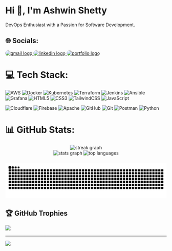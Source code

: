 <h1>Hi 👋, I'm Ashwin Shetty</h1>
<p>DevOps Enthusiast with a Passion for Software Development.</p>

## 🌐 Socials:
<div align="left">
 <a href="https://mail.google.com/mail/?view=cm&fs=1&to=ashwinbshetty373@gmail.com" target="_blank">
    <img src="https://img.shields.io/static/v1?message=Gmail&logo=gmail&label=&color=D14836&logoColor=white&labelColor=&style=flat" height="35" alt="gmail logo" style="border-radius: 8px;" />
  </a>
  <a href="https://www.linkedin.com/in/ashwin-shetty-264528217/" target="_blank">
    <img src="https://img.shields.io/static/v1?message=LinkedIn&logo=linkedin&label=&color=0077B5&logoColor=white&labelColor=&style=flat" height="35" alt="linkedin logo" style="border-radius: 8px;" />
  </a>
  <a href="https://ashwinshetty.site/" target="_blank">
    <img src="https://img.shields.io/static/v1?message=Portfolio&logo=firefox&label=&color=6A0DAD&logoColor=white&labelColor=&style=flat" height="35" alt="portfolio logo" style="border-radius: 8px;" />
  </a>
</div>

# 💻 Tech Stack:
![AWS](https://img.shields.io/badge/AWS-%23FF9900.svg?style=flat&logo=amazon-aws&logoColor=white)
![Docker](https://img.shields.io/badge/docker-%230db7ed.svg?style=flat&logo=docker&logoColor=white)
![Kubernetes](https://img.shields.io/badge/kubernetes-%23326ce5.svg?style=flat&logo=kubernetes&logoColor=white)
![Terraform](https://img.shields.io/badge/terraform-%235835CC.svg?style=flat&logo=terraform&logoColor=white)
![Jenkins](https://img.shields.io/badge/jenkins-%232C5263.svg?style=flat&logo=jenkins&logoColor=white)
![Ansible](https://img.shields.io/badge/ansible-%231A1918.svg?style=flat&logo=ansible&logoColor=white)
![Grafana](https://img.shields.io/badge/grafana-%23F46800.svg?style=flat&logo=grafana&logoColor=white)
![HTML5](https://img.shields.io/badge/html5-%23E34F26.svg?style=flat&logo=html5&logoColor=white)
![CSS3](https://img.shields.io/badge/css3-%231572B6.svg?style=flat&logo=css3&logoColor=white)
![TailwindCSS](https://img.shields.io/badge/tailwindcss-%2338B2AC.svg?style=flat&logo=tailwind-css&logoColor=white)
![JavaScript](https://img.shields.io/badge/javascript-%23323330.svg?style=flat&logo=javascript&logoColor=%23F7DF1E)

![Cloudflare](https://img.shields.io/badge/Cloudflare-F38020?style=flat&logo=Cloudflare&logoColor=white)
![Firebase](https://img.shields.io/badge/firebase-%23039BE5.svg?style=flat&logo=firebase)
![Apache](https://img.shields.io/badge/apache-%23D42029.svg?style=flat&logo=apache&logoColor=white)
![GitHub](https://img.shields.io/badge/github-%23121011.svg?style=flat&logo=github&logoColor=white)
![Git](https://img.shields.io/badge/git-%23F05033.svg?style=flat&logo=git&logoColor=white)
![Postman](https://img.shields.io/badge/Postman-FF6C37?style=flat&logo=postman&logoColor=white)
![Python](https://img.shields.io/badge/python-3670A0?style=flat&logo=python&logoColor=ffdd54)
# 📊 GitHub Stats:
  <div align="center">
   <img src="https://nirzak-streak-stats.vercel.app/?user=AshwinShetty3&theme=dark&hide_border=false&border_radius=5&order=3" height="220" alt="streak graph" />
</div>


<div align="center">
 <img src="https://github-readme-stats.vercel.app/api?username=AshwinShetty3&hide_title=false&hide_rank=false&show_icons=true&include_all_commits=true&count_private=true&disable_animations=false&theme=dracula&locale=en&hide_border=false&order=1" height="150" alt="stats graph"  />
    <img src="https://github-readme-stats.vercel.app/api/top-langs/?username=AshwinShetty3&locale=en&hide_title=false&layout=compact&card_width=320&langs_count=5&theme=dracula&hide_border=false" height="150" alt="top languages" />
</div>


###

<img src="https://raw.githubusercontent.com/ashwin12377/ashwin12377/output/snake.svg" alt="Snake animation" />

## 🏆 GitHub Trophies
![](https://github-profile-trophy.vercel.app/?username=AshwinShetty3&theme=radical&no-frame=false&no-bg=true&margin-w=4)

---
[![](https://visitcount.itsvg.in/api?id=AshwinShetty3&icon=0&color=0)](https://visitcount.itsvg.in)


<!-- Proudly created with GPRM ( https://gprm.itsvg.in ) -->
